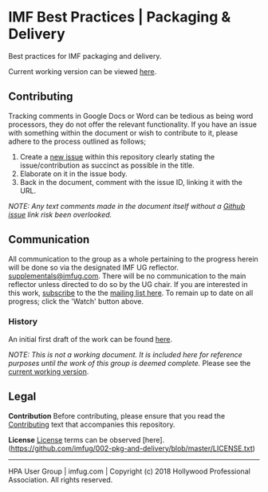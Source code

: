 # IMF  Best Practices | Packaging & Delivery

Best practices for IMF packaging and delivery.

Current working version can be viewed [here](https://docs.google.com/document/d/1g3E-b52SY98tcREANs1Ud-sQsmRbOM-BMYGpV9UgnIQ).

## Contributing
Tracking comments in Google Docs or Word can be tedious as being word processors, they do not offer the relevant functionality.  If you have an issue with something within the document or wish to contribute to it, please adhere to the process outlined as follows;

 1. Create a [new issue](https://github.com/imfug/002-pkg-and-delivery/issues) within this repository clearly stating the
    issue/contribution as succinct as possible in the title.
 2. Elaborate on it in the issue body.
 3. Back in the document, comment with the issue ID, linking it with the URL.

*NOTE: Any text comments made in the document itself without a [Github issue](https://github.com/imfug/002-pkg-and-delivery/issues) link risk been overlooked.*

## Communication
All communication to the group as a whole pertaining to the progress herein will be done so via the designated IMF UG reflector.
[supplementals@imfug.com](mailto:supplementals@imfug.com).
There will be no communication to the main reflector unless directed to do so by the UG chair. If you are interested in this work, [subscribe](http://imfug.com/mailman/listinfo/supplementals) to the the [mailing list here](http://imfug.com/mailman/listinfo/supplementals).
To remain up to date on all progress; click the 'Watch' button above.

### History
 An initial first draft of the work can be found [here](https://docs.google.com/document/d/1E8-UBbfR2ik6CLypxbRf-RfB934RvflX4OYEN6W404E).

*NOTE: This is not a working document. It is included here for reference purposes until the work of this group is deemed complete.* Please see the [current working version](https://docs.google.com/document/d/1g3E-b52SY98tcREANs1Ud-sQsmRbOM-BMYGpV9UgnIQ).

## Legal

**Contribution**
Before contributing, please ensure that you read the [Contributing](https://github.com/imfug/002-pkg-and-delivery/blob/master/CONTRIBUTING.txt) text that accompanies this repository.

**License**
[License](https://github.com/imfug/002-pkg-and-delivery/blob/master/LICENSE.txt) terms can be observed [here].(https://github.com/imfug/002-pkg-and-delivery/blob/master/LICENSE.txt)

___
 HPA User Group | imfug.com  | Copyright (c) 2018 Hollywood Professional Association. All rights reserved.
